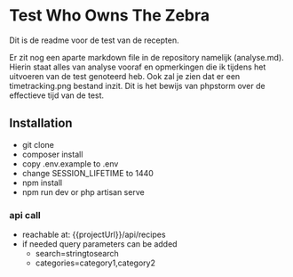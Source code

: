 # Test Who Owns The Zebra

Dit is de readme voor de test van de recepten.

Er zit nog een aparte markdown file in de repository namelijk (analyse.md). Hierin staat alles van analyse vooraf en opmerkingen die ik tijdens het uitvoeren van de test genoteerd heb. Ook zal je zien dat er een timetracking.png bestand inzit. Dit is het bewijs van phpstorm over de effectieve tijd van de test.

## Installation
- git clone
- composer install
- copy .env.example to .env
- change SESSION_LIFETIME to 1440
- npm install
- npm run dev or php artisan serve

### api call
- reachable at: {{projectUrl}}/api/recipes
- if needed query parameters can be added
  - search=stringtosearch
  - categories=category1,category2 
